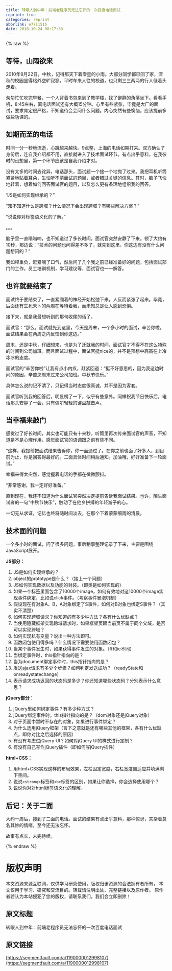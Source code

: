 ```yaml
---
title: 转眼人到中年：前端老程序员无法忘怀的一次百度电话面试
reprint: true
categories: reprint
abbrlink: e7711515
date: 2018-10-24 08:17:53
---
```


{% raw %}

                    
<h2 id="articleHeader0">&#x7B49;&#x5F85;&#xFF0C;&#x5C71;&#x96E8;&#x6B32;&#x6765;</h2>
<p>2010&#x5E74;9&#x6708;22&#x65E5;&#xFF0C;&#x4E2D;&#x79CB;&#xFF0C;&#x8BB0;&#x5F97;&#x90A3;&#x5929;&#x4E0B;&#x7740;&#x96F6;&#x661F;&#x7684;&#x5C0F;&#x96E8;&#x3002;&#x5927;&#x90E8;&#x5206;&#x540C;&#x5B66;&#x90FD;&#x5DF2;&#x56DE;&#x4E86;&#x5BB6;&#xFF0C;&#x6DF1;&#x79CB;&#x7684;&#x6821;&#x56ED;&#x663E;&#x5F97;&#x683C;&#x5916;&#x7A7A;&#x65F7;&#x5BC2;&#x5BE5;&#x3002;&#x5E73;&#x65F6;&#x8F66;&#x6765;&#x4EBA;&#x5F80;&#x7684;&#x6821;&#x9053;&#xFF0C;&#x4E5F;&#x53EA;&#x5269;&#x4E09;&#x4E09;&#x4E24;&#x4E24;&#x7684;&#x884C;&#x4EBA;&#x4F4E;&#x7740;&#x5934;&#x8D70;&#x7740;&#x3002;</p>
<p>&#x5306;&#x5306;&#x5FD9;&#x5FD9;&#x5403;&#x5B8C;&#x65E9;&#x9910;&#xFF0C;&#x4E00;&#x4E2A;&#x4EBA;&#x80CC;&#x7740;&#x4E66;&#x5305;&#x6765;&#x5230;&#x4E86;&#x6559;&#x5B66;&#x697C;&#xFF0C;&#x627E;&#x4E86;&#x50FB;&#x9759;&#x7684;&#x89D2;&#x843D;&#x5750;&#x4E0B;&#x3002;&#x770B;&#x770B;&#x624B;&#x673A;&#xFF0C;8:45&#x5DE6;&#x53F3;&#xFF0C;&#x79BB;&#x7535;&#x8BDD;&#x9762;&#x8BD5;&#x8FD8;&#x6709;&#x5927;&#x6982;15&#x5206;&#x949F;&#x3002;&#x5FC3;&#x91CC;&#x6709;&#x4E9B;&#x7D27;&#x5F20;&#xFF0C;&#x6BD5;&#x7ADF;&#x662F;&#x5927;&#x5382;&#x7684;&#x9762;&#x8BD5;&#xFF0C;&#x8981;&#x6C42;&#x80AF;&#x5B9A;&#x5F88;&#x4E25;&#x683C;&#xFF0C;&#x4E0D;&#x77E5;&#x9053;&#x5F85;&#x4F1A;&#x4F1A;&#x95EE;&#x4EC0;&#x4E48;&#x95EE;&#x9898;&#x3002;&#x5185;&#x5FC3;&#x7A81;&#x7136;&#x6709;&#x4E9B;&#x61CA;&#x607C;&#xFF0C;&#x5E94;&#x8BE5;&#x63D0;&#x524D;&#x591A;&#x505A;&#x4E9B;&#x529F;&#x8BFE;&#x7684;&#x3002;</p>
<h2 id="articleHeader1">&#x5982;&#x671F;&#x800C;&#x81F3;&#x7684;&#x7535;&#x8BDD;</h2>
<p>&#x65F6;&#x95F4;&#x4E00;&#x5206;&#x4E00;&#x79D2;&#x5730;&#x6D41;&#x901D;&#xFF0C;&#x5FC3;&#x8DF3;&#x8D8A;&#x6765;&#x8D8A;&#x5FEB;&#x3002;9&#x70B9;&#x6574;&#xFF0C;&#x4E0A;&#x6D77;&#x7684;&#x7535;&#x8BDD;&#x5982;&#x671F;&#x6253;&#x6765;&#x3002;&#x53CC;&#x65B9;&#x786E;&#x8BA4;&#x4E86;&#x8EAB;&#x4EFD;&#x540E;&#xFF0C;&#x8FDE;&#x81EA;&#x6211;&#x4ECB;&#x7ECD;&#x90FD;&#x4E0D;&#x7528;&#xFF0C;&#x76F4;&#x63A5;&#x5C31;&#x8FDB;&#x5165;&#x4E86;&#x6280;&#x672F;&#x9762;&#x8BD5;&#x73AF;&#x8282;&#x3002;&#x6709;&#x70B9;&#x51FA;&#x4E4E;&#x610F;&#x6599;&#xFF0C;&#x5728;&#x6211;&#x5F7C;&#x65F6;&#x7684;&#x8BBE;&#x60F3;&#x91CC;&#xFF0C;&#x7B2C;&#x4E00;&#x4E2A;&#x73AF;&#x8282;&#x5E94;&#x8BE5;&#x662F;&#x81EA;&#x6211;&#x4ECB;&#x7ECD;&#x624D;&#x5BF9;&#x3002;</p>
<p>&#x6CA1;&#x6709;&#x592A;&#x591A;&#x7684;&#x65F6;&#x95F4;&#x53BB;&#x8BE7;&#x5F02;&#xFF0C;&#x7535;&#x8BDD;&#x90A3;&#x5934;&#xFF0C;&#x9762;&#x8BD5;&#x9898;&#x4E00;&#x4E2A;&#x63A5;&#x4E00;&#x4E2A;&#x5730;&#x629B;&#x4E86;&#x8FC7;&#x6765;&#x3002;&#x6211;&#x628A;&#x8033;&#x673A;&#x542C;&#x7B52;&#x7D27;&#x7D27;&#x5730;&#x8D34;&#x7740;&#x8033;&#x6735;&#xFF0C;&#x751F;&#x6015;&#x542C;&#x4E0D;&#x6E05;&#x9762;&#x8BD5;&#x7684;&#x9898;&#x76EE;&#xFF0C;&#x6216;&#x8005;&#x9519;&#x8FC7;&#x5173;&#x952E;&#x7684;&#x4FE1;&#x606F;&#x3002;&#x5176;&#x65F6;&#xFF0C;&#x8111;&#x5B50;&#x98DE;&#x5FEB;&#x5730;&#x8F6C;&#x7740;&#xFF0C;&#x60F3;&#x7740;&#x5982;&#x4F55;&#x56DE;&#x7B54;&#x9762;&#x8BD5;&#x5B98;&#x7684;&#x9898;&#x76EE;&#xFF0C;&#x4EE5;&#x53CA;&#x600E;&#x4E48;&#x66F4;&#x6709;&#x6761;&#x7406;&#x5730;&#x7EC4;&#x7EC7;&#x6211;&#x7684;&#x56DE;&#x7B54;&#x3002;</p>
<p>&#x201C;JS&#x662F;&#x5982;&#x4F55;&#x5B9E;&#x73B0;&#x7EE7;&#x627F;&#x7684;&#xFF1F;&#x201D;</p>
<p>&#x201C;&#x77E5;&#x4E0D;&#x77E5;&#x9053;&#x4EC0;&#x4E48;&#x662F;&#x8DE8;&#x57DF;&#xFF1F;&#x4EC0;&#x4E48;&#x60C5;&#x51B5;&#x4E0B;&#x4F1A;&#x51FA;&#x73B0;&#x8DE8;&#x57DF;&#xFF1F;&#x6709;&#x54EA;&#x4E9B;&#x89E3;&#x51B3;&#x65B9;&#x6848;&#xFF1F;&#x201D;</p>
<p>&#x201C;&#x8BF4;&#x8BF4;&#x4F60;&#x5BF9;&#x6807;&#x7B7E;&#x8BED;&#x4E49;&#x5316;&#x7684;&#x4E86;&#x89E3;&#x3002;&#x201D;</p>
<p>&#x3002;&#x3002;&#x3002;</p>
<p>&#x8111;&#x5B50;&#x91CC;&#x4E00;&#x76F4;&#x55E1;&#x55E1;&#x54CD;&#xFF0C;&#x4E5F;&#x4E0D;&#x77E5;&#x9053;&#x8FC7;&#x4E86;&#x591A;&#x957F;&#x65F6;&#x95F4;&#xFF0C;&#x9762;&#x8BD5;&#x5B98;&#x7A81;&#x7136;&#x5B89;&#x9759;&#x4E86;&#x4E0B;&#x6765;&#x3002;&#x987F;&#x4E86;&#x5927;&#x7EA6;&#x6709;10&#x79D2;&#xFF0C;&#x90A3;&#x8FB9;&#x8BF4;&#xFF1A;&#x201C;&#x6280;&#x672F;&#x7684;&#x95EE;&#x9898;&#x4E5F;&#x95EE;&#x5F97;&#x5DEE;&#x4E0D;&#x591A;&#x4E86;&#xFF0C;&#x5C31;&#x5148;&#x5230;&#x8FD9;&#x91CC;&#x3002;&#x4F60;&#x8FD9;&#x8FB9;&#x6709;&#x6CA1;&#x6709;&#x4EC0;&#x4E48;&#x95EE;&#x9898;&#x60F3;&#x95EE;&#x7684;&#xFF1F;&#x201D;</p>
<p>&#x6211;&#x5982;&#x91CA;&#x91CD;&#x8D1F;&#xFF0C;&#x8D76;&#x7D27;&#x5598;&#x4E86;&#x53E3;&#x6C14;&#xFF0C;&#x7136;&#x540E;&#x95EE;&#x4E86;&#x51E0;&#x4E2A;&#x6211;&#x4E4B;&#x524D;&#x5DF2;&#x7ECF;&#x51C6;&#x5907;&#x597D;&#x7684;&#x95EE;&#x9898;&#xFF0C;&#x5305;&#x62EC;&#x9762;&#x8BD5;&#x90E8;&#x95E8;&#x7684;&#x5DE5;&#x4F5C;&#xFF0C;&#x5458;&#x5DE5;&#x57F9;&#x8BAD;&#x673A;&#x5236;&#xFF0C;&#x5B66;&#x4E60;&#x5EFA;&#x8BAE;&#x7B49;&#xFF0C;&#x9762;&#x8BD5;&#x5B98;&#x4E5F;&#x4E00;&#x4E00;&#x89E3;&#x7B54;&#x3002;</p>
<h2 id="articleHeader2">&#x4E5F;&#x8BB8;&#x5C31;&#x8981;&#x7ED3;&#x675F;&#x4E86;</h2>
<p>&#x9762;&#x8BD5;&#x7EC8;&#x4E8E;&#x8981;&#x7ED3;&#x675F;&#x4E86;&#xFF0C;&#x4E00;&#x76F4;&#x7D27;&#x7EF7;&#x7740;&#x7684;&#x795E;&#x7ECF;&#x5F00;&#x59CB;&#x677E;&#x5F1B;&#x4E0B;&#x6765;&#xFF0C;&#x4EBA;&#x53CD;&#x800C;&#x7D27;&#x5F20;&#x4E86;&#x8D77;&#x6765;&#x3002;&#x6BD5;&#x7ADF;&#xFF0C;&#x540E;&#x9762;&#x8FD8;&#x6709;&#x751F;&#x6B7B;&#x672A;&#x535C;&#x7684;&#x4E24;&#x5468;&#x5728;&#x7B49;&#x5F85;&#x7740;&#x6211;&#xFF0C;&#x800C;&#x672A;&#x77E5;&#x603B;&#x662F;&#x8BA9;&#x4EBA;&#x611F;&#x5230;&#x6050;&#x60E7;&#x3002;</p>
<p>&#x63A5;&#x4E0B;&#x6765;&#xFF0C;&#x5C31;&#x662F;&#x6211;&#x6700;&#x60F3;&#x542C;&#x5230;&#x7684;&#x90A3;&#x53E5;&#x6536;&#x5C3E;&#x7684;&#x8BDD;&#x4E86;&#x3002;</p>
<p>&#x9762;&#x8BD5;&#x5B98;&#xFF1A;&#x201C;&#x90A3;&#x4E48;&#xFF0C;&#x9762;&#x8BD5;&#x5C31;&#x5148;&#x5230;&#x8FD9;&#x91CC;&#xFF0C;&#x4ECA;&#x5929;&#x662F;&#x5468;&#x672B;&#xFF0C;&#x4E00;&#x4E2A;&#x591A;&#x5C0F;&#x65F6;&#x7684;&#x9762;&#x8BD5;&#xFF0C;&#x8F9B;&#x82E6;&#x4F60;&#x5566;&#x3002;&#x9762;&#x8BD5;&#x7ED3;&#x679C;&#x4F1A;&#x5728;&#x4E24;&#x5468;&#x4E4B;&#x5185;&#x53CD;&#x9988;&#x5230;&#x4F60;&#x8FD9;&#x8FB9;&#x3002;&#x201D;</p>
<p>&#x5468;&#x672B;&#xFF0C;&#x8FD8;&#x662F;&#x4E2D;&#x79CB;&#xFF0C;&#x4ED4;&#x7EC6;&#x60F3;&#x6765;&#xFF0C;&#x4E5F;&#x662F;&#x4E3A;&#x4E86;&#x8FC1;&#x5C31;&#x6211;&#x7684;&#x65F6;&#x95F4;&#xFF0C;&#x9762;&#x8BD5;&#x5B98;&#x624D;&#x4E0D;&#x5F97;&#x4E0D;&#x5728;&#x8FD9;&#x4E48;&#x7279;&#x6B8A;&#x7684;&#x65F6;&#x95F4;&#x5230;&#x516C;&#x53F8;&#x52A0;&#x73ED;&#x3002;&#x800C;&#x4E14;&#x9762;&#x8BD5;&#x8FC7;&#x7A0B;&#x4E2D;&#xFF0C;&#x9762;&#x8BD5;&#x5B98;&#x633A;nice&#x7684;&#xFF0C;&#x5E76;&#x4E0D;&#x662F;&#x9884;&#x60F3;&#x4E2D;&#x9AD8;&#x9AD8;&#x5728;&#x4E0A;&#x51B7;&#x51B0;&#x51B0;&#x7684;&#x6001;&#x5EA6;&#x3002;</p>
<p>&#x9762;&#x8BD5;&#x5B98;&#x7684;&#x201C;&#x8F9B;&#x82E6;&#x4F60;&#x5566;&#x201D;&#x8BA9;&#x6211;&#x6709;&#x70B9;&#x5C0F;&#x5185;&#x759A;&#xFF0C;&#x8D76;&#x7D27;&#x56DE;&#x9053;&#xFF1A;&#x201C;&#x633A;&#x4E0D;&#x597D;&#x610F;&#x601D;&#x7684;&#xFF0C;&#x56E0;&#x4E3A;&#x6211;&#x8FD9;&#x8FB9;&#x65F6;&#x95F4;&#x7684;&#x539F;&#x56E0;&#xFF0C;&#x8F9B;&#x82E6;&#x60A8;&#x5468;&#x672B;&#x8FC7;&#x6765;&#x516C;&#x53F8;&#x52A0;&#x73ED;&#x3002;&#x4E2D;&#x79CB;&#x8282;&#x5FEB;&#x4E50;&#x3002;&#x201D; </p>
<p>&#x5177;&#x4F53;&#x600E;&#x4E48;&#x8BF4;&#x7684;&#x8BB0;&#x4E0D;&#x6E05;&#x4E86;&#xFF0C;&#x53EA;&#x8BB0;&#x5F97;&#x5F53;&#x65F6;&#x6001;&#x5EA6;&#x5F88;&#x771F;&#x8BDA;&#xFF0C;&#x5E76;&#x4E0D;&#x662F;&#x56E0;&#x4E3A;&#x5BA2;&#x5957;&#x3002;</p>
<p>&#x9762;&#x8BD5;&#x5B98;&#x542C;&#x5230;&#x6211;&#x7684;&#x56DE;&#x7B54;&#x540E;&#xFF0C;&#x660E;&#x663E;&#x695E;&#x4E86;&#x4E00;&#x4E0B;&#xFF0C;&#x4F3C;&#x4E4E;&#x6709;&#x4E9B;&#x610F;&#x5916;&#x3002;&#x540C;&#x6837;&#x795D;&#x6211;&#x8282;&#x65E5;&#x5FEB;&#x4E50;&#x540E;&#xFF0C;&#x7535;&#x8BDD;&#x90A3;&#x5934;&#x5B89;&#x9759;&#x4E86;&#x4E00;&#x4F1A;&#xFF0C;&#x53EA;&#x6709;&#x5076;&#x5C14;&#x8F7B;&#x8F7B;&#x7684;&#x952E;&#x76D8;&#x6572;&#x51FB;&#x58F0;&#x3002;</p>
<h2 id="articleHeader3">&#x5F53;&#x5E78;&#x798F;&#x6765;&#x6572;&#x95E8;</h2>
<p>&#x611F;&#x89C9;&#x8FC7;&#x4E86;&#x597D;&#x957F;&#x65F6;&#x95F4;&#xFF0C;&#x5176;&#x5B9E;&#x4E5F;&#x53EF;&#x80FD;&#x53EA;&#x6709;&#x5341;&#x6765;&#x79D2;&#x3002;&#x542C;&#x7B52;&#x91CC;&#x518D;&#x6B21;&#x4F20;&#x6765;&#x9762;&#x8BD5;&#x5B98;&#x7684;&#x58F0;&#x97F3;&#xFF0C;&#x4E0D;&#x77E5;&#x9053;&#x662F;&#x4E0D;&#x662F;&#x5FC3;&#x7406;&#x4F5C;&#x7528;&#xFF0C;&#x611F;&#x89C9;&#x9762;&#x8BD5;&#x5B98;&#x7684;&#x8BED;&#x8C03;&#x8DDF;&#x4E4B;&#x524D;&#x6709;&#x4E9B;&#x4E0D;&#x540C;&#x3002;</p>
<p>&#x201C;&#x8FD9;&#x6837;&#xFF0C;&#x6211;&#x63D0;&#x524D;&#x628A;&#x9762;&#x8BD5;&#x7ED3;&#x679C;&#x544A;&#x8BC9;&#x4F60;&#xFF0C;&#x4F60;&#x4E00;&#x9762;&#x901A;&#x8FC7;&#x4E86;&#x3002;&#x5728;&#x4F60;&#x4E4B;&#x524D;&#x4E5F;&#x9762;&#x4E86;&#x597D;&#x591A;&#x4EBA;&#xFF0C;&#x5230;&#x76EE;&#x524D;&#x4E3A;&#x6B62;&#xFF0C;&#x4F60;&#x662F;&#x56DE;&#x7B54;&#x5F97;&#x6700;&#x597D;&#x7684;&#x3002;&#x4E8C;&#x9762;&#x5177;&#x4F53;&#x65F6;&#x95F4;&#x7A0D;&#x540E;&#x901A;&#x77E5;&#x3002;&#x52A0;&#x6CB9;&#x54E6;&#xFF0C;&#x597D;&#x597D;&#x51C6;&#x5907;&#x4E0B;&#x4E00;&#x8F6E;&#x9762;&#x8BD5;&#x3002;&#x201D;</p>
<p>&#x5E78;&#x798F;&#x6765;&#x5F97;&#x592A;&#x7A81;&#x7136;&#xFF0C;&#x611F;&#x89C9;&#x63E1;&#x7740;&#x7535;&#x8BDD;&#x7684;&#x624B;&#x90FD;&#x5728;&#x5FAE;&#x5FAE;&#x98A4;&#x6296;&#x3002;</p>
<p>&#x201C;&#x975E;&#x5E38;&#x611F;&#x8C22;&#xFF0C;&#x6211;&#x4E00;&#x5B9A;&#x597D;&#x597D;&#x51C6;&#x5907;&#x3002;&#x201D;</p>
<p>&#x76F4;&#x5230;&#x73B0;&#x5728;&#xFF0C;&#x6211;&#x8FD8;&#x4E0D;&#x77E5;&#x9053;&#x4E3A;&#x4EC0;&#x4E48;&#x9762;&#x8BD5;&#x5B98;&#x7A81;&#x7136;&#x51B3;&#x5B9A;&#x63D0;&#x524D;&#x544A;&#x8BC9;&#x6211;&#x9762;&#x8BD5;&#x7ED3;&#x679C;&#x3002;&#x4E5F;&#x8BB8;&#xFF0C;&#x964C;&#x751F;&#x9762;&#x8BD5;&#x8005;&#x7684;&#x4E00;&#x53E5;&#x201C;&#x4E2D;&#x79CB;&#x8282;&#x5FEB;&#x4E50;&#x201D;&#xFF0C;&#x89E6;&#x52A8;&#x4E86;&#x5728;&#x4ED6;&#x4E61;&#x62FC;&#x640F;&#x7684;&#x5E74;&#x8F7B;&#x6E38;&#x5B50;&#x7684;&#x5FC3;&#x3002;</p>
<p>&#x4E00;&#x5207;&#x65E0;&#x4ECE;&#x6C42;&#x8BC1;&#xFF0C;&#x8BB0;&#x5FC6;&#x4E5F;&#x7EC8;&#x5C06;&#x968F;&#x65F6;&#x95F4;&#x6DE1;&#x53BB;&#xFF0C;&#x5728;&#x90A3;&#x4E2A;&#x4E0B;&#x7740;&#x8499;&#x8499;&#x7EC6;&#x96E8;&#x7684;&#x6E05;&#x6668;&#x3002;</p>
<h2 id="articleHeader4">&#x6280;&#x672F;&#x9762;&#x7684;&#x95EE;&#x9898;</h2>
<p>&#x4E00;&#x4E2A;&#x591A;&#x5C0F;&#x65F6;&#x7684;&#x9762;&#x8BD5;&#xFF0C;&#x95EE;&#x4E86;&#x5F88;&#x591A;&#x95EE;&#x9898;&#xFF0C;&#x4E8B;&#x540E;&#x7A0D;&#x4E8B;&#x6574;&#x7406;&#x8BB0;&#x5F55;&#x4E86;&#x4E0B;&#x6765;&#xFF0C;&#x4E3B;&#x8981;&#x662F;&#x56F4;&#x7ED5;JavaScript&#x5C55;&#x5F00;&#x3002;</p>
<p><strong>JS&#x90E8;&#x5206;&#xFF1A;</strong></p>
<ol>
<li>JS&#x662F;&#x5982;&#x4F55;&#x5B9E;&#x73B0;&#x7EE7;&#x627F;&#x7684;&#xFF1F;</li>
<li>object&#x7684;prototype&#x662F;&#x4EC0;&#x4E48;&#xFF1F;&#xFF08;&#x63A5;&#x4E0A;&#x4E00;&#x4E2A;&#x95EE;&#x9898;&#xFF09;</li>
<li>JS&#x5982;&#x4F55;&#x5B9E;&#x73B0;&#x6570;&#x636E;&#x4EE5;&#x53CA;&#x529F;&#x80FD;&#x7684;&#x5C01;&#x88C5;&#x3002;&#xFF08;&#x5373;&#x7C7B;&#x662F;&#x5982;&#x4F55;&#x5B9E;&#x73B0;&#x7684;&#xFF09;</li>
<li>&#x5982;&#x679C;&#x4E00;&#x4E2A;&#x6807;&#x7B7E;&#x91CC;&#x9762;&#x5305;&#x542B;&#x4E86;10000&#x4E2A;image&#xFF0C;&#x5982;&#x4F55;&#x6709;&#x6548;&#x5730;&#x5BF9;&#x8FD9;10000&#x4E2A;image&#x5B9E;&#x73B0;&#x4E8B;&#x4EF6;&#x7ED1;&#x5B9A;&#xFF0C;&#x6BD4;&#x5982;&#x8BF4;click&#x4E8B;&#x4EF6;&#x3002;&#xFF08;&#x8003;&#x5BDF;&#x4E8B;&#x4EF6;&#x5192;&#x6CE1;&#x673A;&#x5236;&#xFF09;</li>
<li>&#x5047;&#x8BBE;&#x73B0;&#x5728;&#x6709;&#x5BF9;&#x8C61;A&#x3001;B&#xFF0C;A&#x5BF9;&#x8C61;&#x7ED1;&#x5B9A;&#x4E86;S&#x4E8B;&#x4EF6;&#xFF0C;&#x5982;&#x4F55;&#x5BF9;B&#x5BF9;&#x8C61;&#x4E5F;&#x7ED1;&#x5B9A;S&#x4E8B;&#x4EF6;&#xFF1F;&#xFF08;&#x5176;&#x5B9E;&#x4E0D;&#x6E05;&#x695A;&#xFF09;</li>
<li>&#x5982;&#x4F55;&#x5B9E;&#x73B0;&#x8DE8;&#x57DF;&#x8BF7;&#x6C42;&#xFF1F;&#x4F60;&#x77E5;&#x9053;&#x7684;&#x6709;&#x591A;&#x5C11;&#x79CD;&#x65B9;&#x6CD5;&#xFF1F;&#x5404;&#x6709;&#x4EC0;&#x4E48;&#x4F18;&#x7F3A;&#x70B9;&#xFF1F;</li>
<li>&#x5F53;&#x4F7F;&#x7528;&#x9690;&#x85CF;&#x6846;&#x67B6;&#x5B9E;&#x73B0;&#x8DE8;&#x57DF;&#x8BF7;&#x6C42;&#x65F6;&#xFF0C;&#x5982;&#x679C;&#x6846;&#x67B6;&#x9875;&#x8DDF;&#x5F53;&#x524D;&#x9875;&#x4E0D;&#x5C5E;&#x4E8E;&#x540C;&#x4E2A;&#x7236;&#x57DF;&#xFF0C;&#x662F;&#x5426;&#x53EF;&#x4EE5;&#x5B9E;&#x73B0;&#x8DE8;&#x57DF;&#xFF1F;</li>
<li>&#x5982;&#x4F55;&#x5B9E;&#x73B0;&#x79C1;&#x6709;&#x53D8;&#x91CF;&#xFF1F;&#x8BF4;&#x51FA;&#x4E00;&#x79CD;&#x65B9;&#x6CD5;&#x5373;&#x53EF;&#x3002;</li>
<li>&#x51FD;&#x6570;&#x95ED;&#x5305;&#x4F7F;&#x7528;&#x5F97;&#x591A;&#x5417;&#xFF1F;&#x4EC0;&#x4E48;&#x60C5;&#x51B5;&#x4E0B;&#x9700;&#x8981;&#x4F7F;&#x7528;&#x51FD;&#x6570;&#x95ED;&#x5305;&#xFF1F;</li>
<li>&#x5F53;&#x67D0;&#x4E2A;&#x4E8B;&#x4EF6;&#x53D1;&#x751F;&#x65F6;&#xFF0C;&#x5982;&#x679C;&#x83B7;&#x5F97;&#x4E8B;&#x4EF6;&#x53D1;&#x751F;&#x7684;&#x5BF9;&#x8C61;&#x3002;&#xFF08;ff&#x548C;ie&#x4E0D;&#x540C;&#xFF09;</li>
<li>&#x5F53;&#x7ED1;&#x5B9A;&#x4E8B;&#x4EF6;&#x65F6;&#xFF0C;this&#x6307;&#x9488;&#x6307;&#x5411;&#x7684;&#x662F;&#xFF1F;</li>
<li>&#x5F53;&#x4E3A;document&#x7ED1;&#x5B9A;&#x4E8B;&#x4EF6;&#x65F6;&#xFF0C;this&#x6307;&#x9488;&#x6307;&#x5411;&#x7684;&#x662F;&#xFF1F;</li>
<li>&#x53D1;&#x9001;ajax&#x8BF7;&#x6C42;&#x6709;&#x591A;&#x5C11;&#x4E2A;&#x6B65;&#x9AA4;&#xFF1F;&#x5982;&#x4F55;&#x5224;&#x5B9A;&#x53D1;&#x9001;&#x6210;&#x529F;&#xFF1F;&#xFF08;readyState&#x548C;onreadystatechange&#xFF09;</li>
<li>&#x8868;&#x793A;&#x8BF7;&#x6C42;&#x6210;&#x529F;&#x8FD4;&#x56DE;&#x7684;&#x72B6;&#x6001;&#x7801;&#x662F;&#x591A;&#x5C11;&#xFF1F;&#x4F60;&#x8FD8;&#x77E5;&#x9053;&#x54EA;&#x4E9B;&#x72B6;&#x6001;&#x7801;&#xFF1F;&#x5206;&#x522B;&#x8868;&#x793A;&#x4EC0;&#x4E48;&#x610F;&#x601D;&#xFF1F;</li>
</ol>
<p><strong>jQuery&#x90E8;&#x5206;&#xFF1A;</strong></p>
<ol>
<li>jQuery&#x91CC;&#x5982;&#x4F55;&#x7ED1;&#x5B9A;&#x4E8B;&#x4EF6;&#xFF1F;&#x6709;&#x591A;&#x5C11;&#x79CD;&#x65B9;&#x5F0F;&#xFF1F;</li>
<li>jQuery&#x7ED1;&#x5B9A;&#x4E8B;&#x4EF6;&#x65F6;&#xFF0C;this&#x6307;&#x9488;&#x6307;&#x5411;&#x7684;&#x662F;&#xFF1F;&#xFF08;dom&#x5BF9;&#x8C61;&#x8FD8;&#x662F;jQuery&#x5BF9;&#x8C61;&#xFF09;</li>
<li>&#x5BF9;&#x4E8E;&#x9875;&#x9762;&#x4E2D;&#x6682;&#x65F6;&#x4E0D;&#x5B58;&#x5728;&#x7684;&#x5BF9;&#x8C61;&#xFF0C;&#x5982;&#x679C;&#x8FDB;&#x884C;&#x4E8B;&#x4EF6;&#x7ED1;&#x5B9A;&#xFF1F;</li>
<li>&#x4E3A;&#x4EC0;&#x4E48;&#x9009;&#x7528;jQuery&#x6846;&#x67B6;&#xFF08;&#x8A00;&#x4E0B;&#x4E4B;&#x610F;&#x5C31;&#x662F;&#x8FD8;&#x6709;&#x54EA;&#x4E9B;&#x5176;&#x4ED6;&#x7684;&#x6846;&#x67B6;&#xFF0C;&#x5404;&#x6709;&#x4EC0;&#x4E48;&#x4F18;&#x7F3A;&#x70B9;&#xFF0C;&#x5373;&#x4F60;&#x5BF9;&#x6BD4;&#x4E4B;&#x540E;&#x9009;&#x62E9;&#x7684;&#x539F;&#x56E0;&#xFF09;</li>
<li>&#x6709;&#x6CA1;&#x6709;&#x8003;&#x8651;&#x8FC7;jQuery UI&#xFF1F;&#x5982;&#x4F55;&#x5BF9;jQuery UI&#x7684;&#x6837;&#x5F0F;&#x8FDB;&#x884C;&#x5B9A;&#x5236;&#xFF1F;</li>
<li>&#x6709;&#x6CA1;&#x6709;&#x81EA;&#x5DF1;&#x5199;&#x4F5C;jQuery&#x63D2;&#x4EF6;&#xFF08;&#x5373;&#x5982;&#x4F55;&#x5199;jQuery&#x63D2;&#x4EF6;&#xFF09;</li>
</ol>
<p><strong>html+CSS&#xFF1A;</strong></p>
<ol>
<li>&#x7528;html+CSS&#x5B9E;&#x73B0;&#x8FD9;&#x6837;&#x7684;&#x5E03;&#x5C40;&#x6548;&#x679C;&#xFF0C;&#x5DE6;&#x680F;&#x56FA;&#x5B9A;&#x5BBD;&#x5EA6;&#xFF0C;&#x53F3;&#x680F;&#x5BBD;&#x5EA6;&#x81EA;&#x9002;&#x5E94;&#x5E76;&#x586B;&#x6EE1;&#x5269;&#x4E0B;&#x7A7A;&#x95F4;&#x3002;</li>
<li>&#x8BF4;&#x8BF4;<code>&lt;strong&gt;</code>&#x6807;&#x7B7E;&#x548C;<code>&lt;b&gt;</code>&#x6807;&#x7B7E;&#x7684;&#x533A;&#x522B;&#xFF0C;&#x5982;&#x679C;&#x8BA9;&#x4F60;&#x9009;&#x62E9;&#xFF0C;&#x4F60;&#x4F1A;&#x9009;&#x62E9;&#x4F7F;&#x7528;&#x54EA;&#x4E2A;&#xFF1F;</li>
<li>&#x8BF4;&#x8BF4;&#x4F60;&#x5BF9;&#x5BF9;html&#x6807;&#x7B7E;&#x8BED;&#x4E49;&#x5316;&#x7684;&#x7406;&#x89E3;&#x3002;</li>
</ol>
<h2 id="articleHeader5">&#x540E;&#x8BB0;&#xFF1A;&#x5173;&#x4E8E;&#x4E8C;&#x9762;</h2>
<p>&#x5927;&#x7EA6;&#x4E00;&#x5468;&#x540E;&#xFF0C;&#x63A5;&#x5230;&#x4E86;&#x4E8C;&#x9762;&#x7684;&#x7535;&#x8BDD;&#x3002;&#x9762;&#x8BD5;&#x7684;&#x7ED3;&#x679C;&#x6709;&#x70B9;&#x51FA;&#x4E4E;&#x610F;&#x6599;&#xFF0C;&#x90A3;&#x79CD;&#x60CA;&#x8BB6;&#xFF0C;&#x5939;&#x6742;&#x7740;&#x83AB;&#x540D;&#x5176;&#x5999;&#x7684;&#x60C5;&#x7EEA;&#xFF0C;&#x81F3;&#x4ECA;&#x8FD8;&#x65E0;&#x6CD5;&#x5FD8;&#x6000;&#x3002;</p>
<p>&#x6545;&#x4E8B;&#x6709;&#x70B9;&#x957F;&#xFF0C;&#x672A;&#x5B8C;&#x5F85;&#x7EED;&#x3002;</p>

                
{% endraw %}

# 版权声明
本文资源来源互联网，仅供学习研究使用，版权归该资源的合法拥有者所有，
本文仅用于学习、研究和交流目的。转载请注明出处、完整链接以及原作者。
原作者若认为本站侵犯了您的版权，请联系我们，我们会立即删除！

## 原文标题
转眼人到中年：前端老程序员无法忘怀的一次百度电话面试

## 原文链接
[https://segmentfault.com/a/1190000012998107](https://segmentfault.com/a/1190000012998107)

